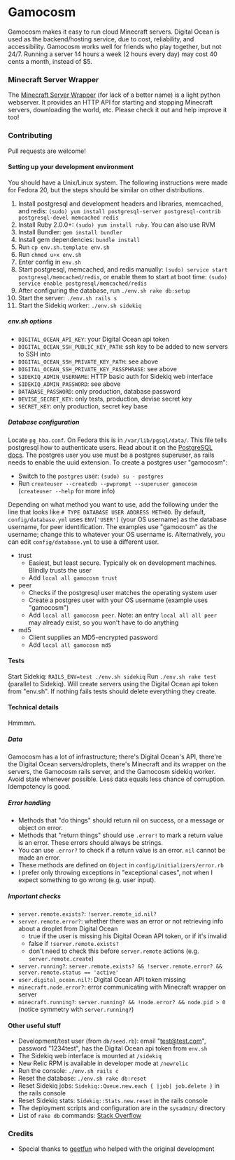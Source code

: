 Gamocosm
========

Gamocosm makes it easy to run cloud Minecraft servers.
Digital Ocean is used as the backend/hosting service, due to cost, reliability, and accessibility.
Gamocosm works well for friends who play together, but not 24/7.
Running a server 14 hours a week (2 hours every day) may cost 40 cents a month, instead of $5.

### Minecraft Server Wrapper
The [Minecraft Server Wrapper][4] (for lack of a better name) is a light python webserver.
It provides an HTTP API for starting and stopping Minecraft servers, downloading the world, etc.
Please check it out and help improve it too!

### Contributing
Pull requests are welcome!

#### Setting up your development environment
You should have a Unix/Linux system.
The following instructions were made for Fedora 20, but the steps should be similar on other distributions.

1. Install postgresql and development headers and libraries, memcached, and redis: `(sudo) yum install postgresql-server postgresql-contrib postgresql-devel memcached redis`
1. Install Ruby 2.0.0+: `(sudo) yum install ruby`. You can also use RVM
1. Install Bundler: `gem install bundler`
1. Install gem dependencies: `bundle install`
1. Run `cp env.sh.template env.sh`
1. Run `chmod u+x env.sh`
1. Enter config in `env.sh`
1. Start postgresql, memcached, and redis manually: `(sudo) service start postgresql/memcached/redis`, or enable them to start at boot time: `(sudo) service enable postgresql/memcached/redis`
1. After configuring the database, run `./env.sh rake db:setup`
1. Start the server: `./env.sh rails s`
1. Start the Sidekiq worker: `./env.sh sidekiq`

##### env.sh options

- `DIGITAL_OCEAN_API_KEY`: your Digital Ocean api token
- `DIGITAL_OCEAN_SSH_PUBLIC_KEY_PATH`: ssh key to be added to new servers to SSH into
- `DIGITAL_OCEAN_SSH_PRIVATE_KEY_PATH`: see above
- `DIGITAL_OCEAN_SSH_PRIVATE_KEY_PASSPHRASE`: see above
- `SIDEKIQ_ADMIN_USERNAME`: HTTP basic auth for Sidekiq web interface
- `SIDEKIQ_ADMIN_PASSWORD`: see above
- `DATABASE_PASSWORD`: only production, database password
- `DEVISE_SECRET_KEY`: only tests, production, devise secret key
- `SECRET_KEY`: only production, secret key base

##### Database configuration
Locate `pg_hba.conf`. On Fedora this is in `/var/lib/pgsql/data/`.
This file tells postgresql how to authenticate users. Read about it on the [PostgreSQL docs][1].
The postgres user you use must be a postgres superuser, as rails needs to enable the uuid extension.
To create a postgres user "gamocosm":

- Switch to the `postgres` user: `(sudo) su - postgres`
- Run `createuser --createdb --pwprompt --superuser gamocosm` (`createuser --help` for more info)

Depending on what method you want to use, add the following under the line that looks like `# TYPE DATABASE USER ADDRESS METHOD`.
By default, `config/database.yml` uses `ENV['USER']` (your OS username) as the database username, for peer identification.
The examples use "gamocosm" as the username; change this to whatever your OS username is.
Alternatively, you can edit `config/database.yml` to use a different user.

- trust
	- Easiest, but least secure. Typically ok on development machines. Blindly trusts the user
	- Add `local all gamocosm trust`
- peer
	- Checks if the postgresql user matches the operating system user
	- Create a postgres user with your OS username (example uses "gamocosm")
	- Add `local all gamocosm peer`. Note: an entry `local all all peer` may already exist, so you won't have to do anything
- md5
	- Client supplies an MD5-encrypted password
	- Add `local all gamocosm md5`

#### Tests
Start Sidekiq: `RAILS_ENV=test ./env.sh sidekiq`
Run `./env.sh rake test` (parallel to Sidekiq).
Will create servers using the Digital Ocean api token from "env.sh".
If nothing fails tests should delete everything they create.

#### Technical details
Hmmmm.

##### Data
Gamocosm has a lot of infrastructure; there's Digital Ocean's API, there're the Digital Ocean servers/droplets, there's Minecraft and its wrapper on the servers, the Gamocosm rails server, and the Gamocosm sidekiq worker.
Avoid state whenever possible. Less data equals less chance of corruption.
Idempotency is good.

##### Error handling

- Methods that "do things" should return nil on success, or a message or object on error.
- Methods that "return things" should use `.error!` to mark a return value is an error. These errors should always be strings.
- You can use `.error?` to check if a return value is an error. `nil` cannot be made an error.
- These methods are defined on `Object` in `config/initializers/error.rb`
- I prefer only throwing exceptions in "exceptional cases", not when I expect something to go wrong (e.g. user input).

##### Important checks
- `server.remote.exists?`: `!server.remote_id.nil?`
- `server.remote.error?`: whether there was an error or not retrieving info about a droplet from Digital Ocean
	- true if the user is missing his Digital Ocean API token, or if it's invalid
	- false if `!server.remote.exists?`
	- don't need to check this before `server.remote` actions (e.g. `server.remote.create`)
- `server.running?`: `server.remote.exists? && !server.remote.error? && server.remote.status == 'active'`
- `user.digital_ocean.nil?`: Digital Ocean API token missing
- `minecraft.node.error?`: error communicating with Minecraft wrapper on server
- `minecraft.running?`: `server.running? && !node.error? && node.pid > 0` (notice symmetry with `server.running?`)

#### Other useful stuff
- Development/test user (from `db/seed.rb`): email "test@test.com", password "1234test", has the Digital Ocean api token from `env.sh`
- The Sidekiq web interface is mounted at `/sidekiq`
- New Relic RPM is available in developer mode at `/newrelic`
- Run the console: `./env.sh rails c`
- Reset the database: `./env.sh rake db:reset`
- Reset Sidekiq jobs: `Sidekiq::Queue.new.each { |job| job.delete }` in the rails console
- Reset Sidekiq stats: `Sidekiq::Stats.new.reset` in the rails console
- The deployment scripts and configuration are in the `sysadmin/` directory
- List of `rake db` commands: [Stack Overflow][3]

### Credits
- Special thanks to [geetfun][2] who helped with the original development

[1]: http://www.postgresql.org/docs/9.3/static/auth-pg-hba-conf.html
[2]: https://github.com/geetfun
[3]: http://stackoverflow.com/questions/10301794/
[4]: https://github.com/Gamocosm/minecraft-server_wrapper
